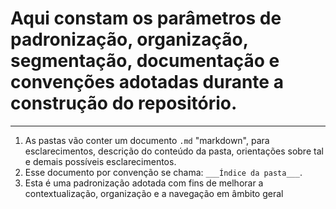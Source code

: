 # Aqui constam os parâmetros de padronização, organização, segmentação, documentação e convenções adotadas durante a construção do repositório.
---
1. As pastas vão conter um documento `.md` "markdown", para esclarecimentos, descrição do conteúdo da pasta, orientações sobre tal e demais possíveis esclarecimentos.
  1. Esse documento por convenção se chama: `___Índice da pasta___`.
  2. Esta é uma padronização adotada com fins de melhorar a contextualização, organização e a navegação em âmbito geral
